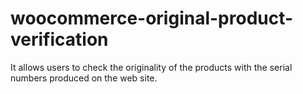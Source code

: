 # woocommerce-original-product-verification
It allows users to check the originality of the products with the serial numbers produced on the web site.
